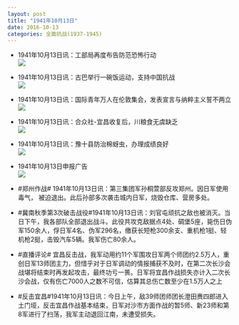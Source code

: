 ```yaml
---
layout: post
title: "1941年10月13日"
date: 2016-10-13
categories: 全面抗战(1937-1945)
---
```


<meta name="referrer" content="no-referrer" />

- 1941年10月13日讯：工部局再度布告防范恐怖行动 <br/><img src="https://ww3.sinaimg.cn/large/aca367d8jw1f8r1fbn7i1j20cj0dfjtl.jpg" />

- 1941年10月13日讯：古巴举行一碗饭运动，支持中国抗战 <br/><img src="https://ww4.sinaimg.cn/large/aca367d8jw1f8qzox7pk6j20g40kkwjh.jpg" />

- 1941年10月13日讯：国际青年万人在伦敦集会，发表宣言与纳粹主义誓不两立 <br/><img src="https://ww3.sinaimg.cn/large/aca367d8jw1f8qxxu5we2j20h20e6n0i.jpg" />

- 1941年10月13日讯：合众社-宜昌收复后，川粮食无虞缺乏 <br/><img src="https://ww1.sinaimg.cn/large/aca367d8jw1f8qw7u6ve7j209v0gvjv9.jpg" />

- 1941年10月13日讯：豫十县防治棉蚜虫，办理成绩良好 <br/><img src="https://ww4.sinaimg.cn/large/aca367d8jw1f8qsqoccakj206m05tdgc.jpg" />

- 1941年10月13日申报广告 <br/><img src="https://ww4.sinaimg.cn/large/aca367d8jw1f8qic2fm5xj209k0h4767.jpg" />

- #郑州作战# 1941年10月13日讯：第三集团军孙桐萱部反攻郑州。因日军使用毒气， 被迫退出。此后孙部多次袭击城内日军，烧毁仓库、营房多处。 

- #冀南秋季第3次破击战役#1941年10月13日讯：刘官屯顽抗之敌也被消灭。当日下午，我各部队全部退出战斗。此役共攻克敌据点4处、碉堡5座，毙伤日伪军150余人，俘日军4名、伪军296名，缴获长短枪300余支、重机枪1挺、轻机枪2挺，击毁汽车5辆。我军伤亡80余人。 

- #直播评论# 宜昌反击战，我军动用约11个军围攻日军两个师团约2.5万人，重创日军13师团主力，但惜乎对于日军调动的情报捕获不及时，在第二次长沙会战堪将结束时再发起攻击，最终功亏一篑。日军将宜昌作战损失亦计入二次长沙会战，仅有伤亡7000人之数不可信，估算其总伤亡数至少在1.5万人之上 

- #反击宜昌#1941年10月13日讯：今日上午，敌39师团师团长澄田赉四郎进入土门垭，反击宜昌作战基本结束，日军对沙市方面作战的暂5师、新23师和第8军进行了扫荡，我军主动退回江南，未遭受损失。 

